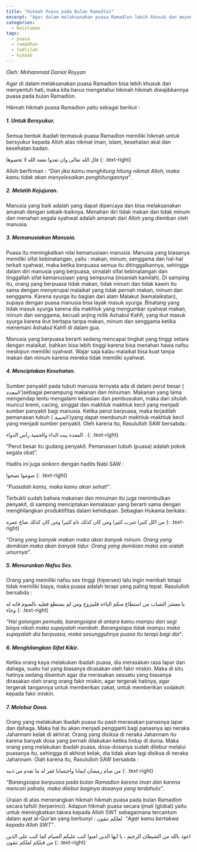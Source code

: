 ```yaml
---
title: "Hikmah Puasa pada Bulan Ramadlon"
excerpt: "Agar dalam melaksanakan puasa Ramadlon lebih khusuk dan meyentuh hati."
categories:
  - Keislaman
tags:
  - puasa
  - ramadhan
  - fadlilah
  - hikmah
---
```


_Oleh: Mohammad Danial Royyan_

Agar di dalam melaksanakan puasa Ramadlon bisa lebih khusuk dan menyentuh hati, maka kita harus mengetahui hikmah hikmah diwajibkannya puasa pada bulan Ramadlon.

Hikmah hikmah puasa Ramadlon yaitu sebagai berikut :

##### 1. Untuk Bersyukur.

Semua bentuk ibadah termasuk puasa Ramadlon memiliki hikmah untuk bersyukur kepada Alloh atas nikmat iman, islam, kesehatan akal dan kesehatan badan.

قال الله تعالى وان تعدوا نعمة الله لا تحصوها
{: .text-right}

Alloh berfirman : _“Dan jika kamu menghitung hitung nikmat Alloh, maka kamu tidak akan menyelesaikan penghitungannya”_.

##### 2. Melatih Kejujuran.

Manusia yang baik adalah yang dapat dipercaya dan bisa melaksanakan amanah dengan sebaik-baiknya. Menahan diri tidak makan dan tidak minum dan menahan segala syahwat adalah amanah dari Alloh yang diemban oleh manusia.

##### 3. Memanusiakan Manusia.

Puasa itu meningkatkan nilai kemanusiaan manusia. Manusia yang biasanya memiliki sifat kebinatangan, yaitu : makan, minum, senggama dan hal-hal terkait syahwat, maka ketika berpuasa semua itu ditinggalkannya, sehingga dalam diri manusia yang berpuasa, sirnalah sifat kebinatangan dan tinggallah sifat kemanusiaan yang sempurna (insaniah kamilah). Di samping itu, orang yang berpuasa tidak makan, tidak minum dan tidak kawin itu sama dengan menyerupai malaikat yang tidak pernah makan, minum dan senggama. Karena syurga itu bagian dari alam Malakut (kemalaikatan), supaya dengan puasa manusia bisa layak masuk syurga. Binatang yang tidak masuk syurga karena dia makhluk yang mengumbar syahwat makan, minum dan senggama, kecuali anjing milik Ashabul Kahfi, yang ikut masuk syurga karena ikut bertapa tanpa makan, minum dan senggama ketika menemani Ashabul Kahfi di dalam gua.

Manusia yang berpuasa berarti sedang mencapai tingkat yang tinggi setara dengan malaikat, bahkan bisa lebih tinggi karena bisa menahan hawa nafsu meskipun memiliki syahwat. Wajar saja kalau malaikat bisa kuat tanpa makan dan minum karena mereka tidak memiliki syahwat.

##### 4. Menciptakan Kesehatan.

Sumber penyakit pada tubuh manusia ternyata ada di dalam perut besar ( _المعدة_ )sebagai penampung makanan dan minuman. Makanan yang lama mengendap tentu mengalami kebasian dan pembusukan, maka dari situlah muncul kremi, cacing, singgat dan makhluk makhluk kecil yang menjadi sumber panyakit bagi manusia. Ketika perut berpuasa, maka terjadilah pemanasan tubuh ( _الحمية_ )yang dapat membunuh makhluk-makhluk kecil yang menjadi sumber penyakit. Oleh karena itu, Rasululloh SAW bersabda :

المعدة بيت الداء والحمية رأس الدواء .
{: .text-right}

“Perut besar itu gudang penyakit. Pemanasan tubuh (puasa) adalah pokok segala obat”.

Hadits ini juga sinkorn dengan hadits Nabi SAW :

صوموا تصحوا
{: .text-right}

_“Puasalah kamu, maka kamu akan sehat!”_.

Terbukti sudah bahwa makanan dan minuman itu juga menimbulkan penyakit, di samping menciptakan kemalasan yang berarti sama dengan menghilangkan produktifitas dalam kehidupan. Sebagian Hukama berkata :

من اكل كثيرا شرب كثيرا ومن كان كذلك نام كثيرا ومن كان كذلك ضاع عمره
{: .text-right}

_“Orang yang banyak makan maka akan banyak minum. Orang yang demikian maka akan banyak tidur. Orang yang demikian maka sia-sialah umurnya”_.

##### 5. Menurunkan Nafsu Sex.

Orang yang memiliki nafsu sex tinggi (hipersex) lalu ingin menikah tetapi tidak memiliki biaya, maka puasa adalah terapi yang paling tepat. Rasululloh bersabda :

يا معشر الشباب من استطاع منكم الباءة فليتزوج ومن لم يستطع فعليه بالصوم فانه له وجاء
{: .text-right}

_“Hai golongan pemuda, barangsiapa di antara kamu mampu dari segi biaya nikah maka supayalah menikah. Barangsiapa tidak mampu maka supayalah dia berpuasa, maka sesungguhnya puasa itu terapi bagi dia”_.

##### 6. Menghilangkan Sifat Kikir.

Ketika orang kaya melakukan ibadah puasa, dia merasakan rasa lapar dan dahaga, suatu hal yang biasanya dirasakan oleh fakir miskin. Maka di situ hatinya sedang disentuh agar dia merasakan sesuatu yang biasanya dirasakan oleh orang orang fakir miskin, agar tergerak hatinya, agar tergerak tangannya untuk memberikan zakat, untuk memberikan sodakoh kepada fakir miskin.

##### 7. Melebur Dosa.

Orang yang melakukan ibadah puasa itu pasti merasakan panasnya lapar dan dahaga. Maka hal itu akan menjadi pengganti bagi panasnya api neraka Jahannam kelak di akhirat. Orang yang disiksa di neraka Jahannam itu karena banyak dosa yang pernah dilakukan ketika hidup di dunia. Maka orang yang melakukan ibadah puasa, dosa-dosanya sudah dilebur melalui puasanya itu, sehingga di akhirat kelak, dia tidak akan lagi disiksa di neraka Jahannam. Olah karena itu, Rasululloh SAW bersabda :

من صام رمضان ايمانا واحتسابا غفر له ما تقدم من ذنبه
{: .text-right}

_“Barangsiapa berpuasa pada bulan Ramadlon karena iman dan karena mencari pahala, maka dilebur baginya dosanya yang terdahulu”_.

Uraian di atas menerangkan hikmah hikmah puasa pada bulan Ramadlon secara tafsili (terperinci). Adapun hikmah puasa secara ijmali (global) yaitu untuk meningkatkan takwa kepada Alloh SWT sebagaimana tercantum dalam ayat al-Qur’an yang berbunyi : لعلكم تتقون  _“Agar kamu bertakwa kepada Alloh SWT”_.

اعوذ بالله من الشيطان الرجيم ، يا ايها الذين امنوا كتب عليكم الصيام كما كتب على الذين من قبلكم لعلكم تتقون
{: .text-right}
